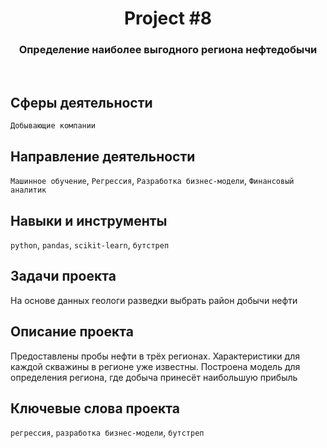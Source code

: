 <h1 align="center">  
  Project #8 
</h1> 

<h3 align="center"> Определение наиболее выгодного региона нефтедобычи </h3>
<br>

## Сферы деятельности
`Добывающие компании`

## Направление деятельности
`Машинное обучение`, `Регрессия`, `Разработка бизнес-модели`, `Финансовый аналитик`

## Навыки и инструменты
`python`, `pandas`, `scikit-learn`, `бутстреп`

## Задачи проекта
На основе данных геологи разведки выбрать район добычи нефти

## Описание проекта
Предоставлены пробы нефти в трёх регионах. Характеристики для каждой скважины в регионе уже известны. Построена модель для определения региона, где добыча принесёт наибольшую прибыль

## Ключевые слова проекта
`регрессия`, `разработка бизнес-модели`, `бутстреп`
